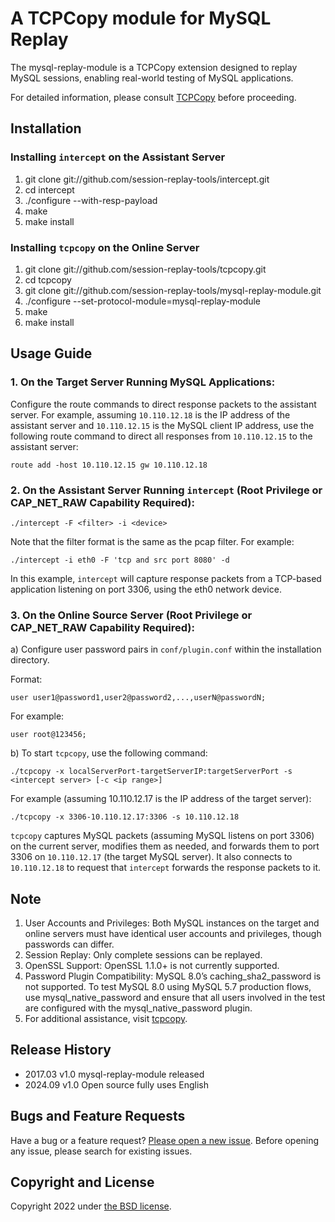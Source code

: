 # A TCPCopy module for MySQL Replay

The mysql-replay-module is a TCPCopy extension designed to replay MySQL sessions, enabling real-world testing of MySQL applications.

For detailed information, please consult [TCPCopy](https://github.com/session-replay-tools/tcpcopy) before proceeding.

## Installation

### Installing `intercept` on the Assistant Server
1. git clone git://github.com/session-replay-tools/intercept.git
2. cd intercept
3. ./configure --with-resp-payload
4. make
5. make install


### Installing `tcpcopy` on the Online Server
1. git clone git://github.com/session-replay-tools/tcpcopy.git
2. cd tcpcopy
3. git clone git://github.com/session-replay-tools/mysql-replay-module.git
4. ./configure --set-protocol-module=mysql-replay-module
5. make
6. make install


## Usage Guide
 
### 1. **On the Target Server Running MySQL Applications:**

Configure the route commands to direct response packets to the assistant server. For example, assuming `10.110.12.18` is the IP address of the assistant server and `10.110.12.15` is the MySQL client IP address, use the following route command to direct all responses from `10.110.12.15` to the assistant server:

   `route add -host 10.110.12.15 gw 10.110.12.18`

### 2. **On the Assistant Server Running `intercept` (Root Privilege or CAP_NET_RAW Capability Required):**

  `./intercept -F <filter> -i <device>`

   Note that the filter format is the same as the pcap filter. For example:

   `./intercept -i eth0 -F 'tcp and src port 8080' -d`

   In this example, `intercept` will capture response packets from a TCP-based application listening on port 3306, using the eth0 network device.
 
### 3. **On the Online Source Server (Root Privilege or CAP_NET_RAW Capability Required):**

a) Configure user password pairs in `conf/plugin.conf` within the installation directory.

Format:

`user user1@password1,user2@password2,...,userN@passwordN;`

For example:

`user root@123456;`
        
b) To start `tcpcopy`, use the following command:

`./tcpcopy -x localServerPort-targetServerIP:targetServerPort -s <intercept server> [-c <ip range>]`

For example (assuming 10.110.12.17 is the IP address of the target server):

`./tcpcopy -x 3306-10.110.12.17:3306 -s 10.110.12.18`

`tcpcopy` captures MySQL packets (assuming MySQL listens on port 3306) on the current server, modifies them as needed, and forwards them to port 3306 on `10.110.12.17` (the target MySQL server). It also connects to `10.110.12.18` to request that `intercept` forwards the response packets to it.

   

## Note
1. User Accounts and Privileges: Both MySQL instances on the target and online servers must have identical user accounts and privileges, though passwords can differ.
2. Session Replay: Only complete sessions can be replayed.
3. OpenSSL Support: OpenSSL 1.1.0+ is not currently supported.
4. Password Plugin Compatibility: MySQL 8.0’s caching_sha2_password is not supported. To test MySQL 8.0 using MySQL 5.7 production flows, use mysql_native_password and ensure that all users involved in the test are configured with the mysql_native_password plugin.
5. For additional assistance, visit [tcpcopy](https://github.com/session-replay-tools/tcpcopy).

## Release History
+ 2017.03  v1.0    mysql-replay-module released
+ 2024.09  v1.0    Open source fully uses English

## Bugs and Feature Requests
Have a bug or a feature request? [Please open a new issue](https://github.com/session-replay-tools/mysql-replay-module/issues). Before opening any issue, please search for existing issues.


## Copyright and License

Copyright 2022 under [the BSD license](LICENSE).


